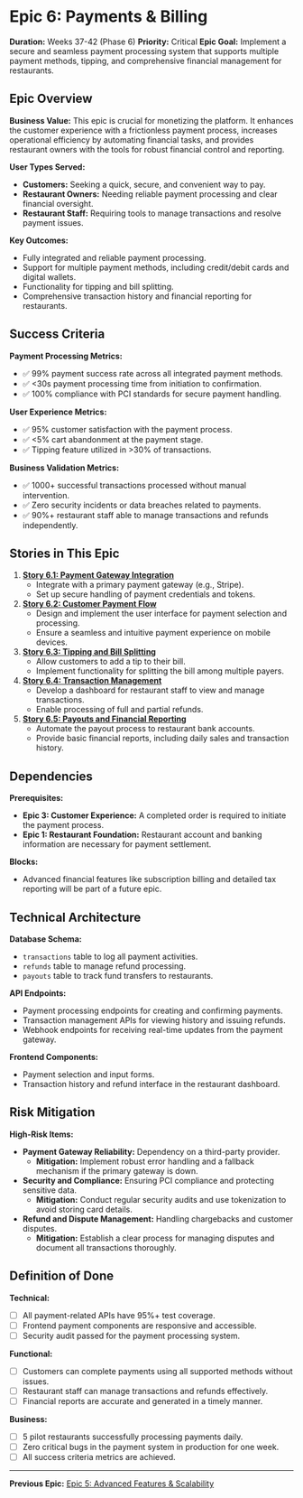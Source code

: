 # Epic 6: Payments & Billing

**Duration:** Weeks 37-42 (Phase 6)
**Priority:** Critical
**Epic Goal:** Implement a secure and seamless payment processing system that supports multiple payment methods, tipping, and comprehensive financial management for restaurants.

## Epic Overview

**Business Value:** This epic is crucial for monetizing the platform. It enhances the customer experience with a frictionless payment process, increases operational efficiency by automating financial tasks, and provides restaurant owners with the tools for robust financial control and reporting.

**User Types Served:**

- **Customers:** Seeking a quick, secure, and convenient way to pay.
- **Restaurant Owners:** Needing reliable payment processing and clear financial oversight.
- **Restaurant Staff:** Requiring tools to manage transactions and resolve payment issues.

**Key Outcomes:**

-   Fully integrated and reliable payment processing.
-   Support for multiple payment methods, including credit/debit cards and digital wallets.
-   Functionality for tipping and bill splitting.
-   Comprehensive transaction history and financial reporting for restaurants.

## Success Criteria

**Payment Processing Metrics:**

-   ✅ 99% payment success rate across all integrated payment methods.
-   ✅ <30s payment processing time from initiation to confirmation.
-   ✅ 100% compliance with PCI standards for secure payment handling.

**User Experience Metrics:**

-   ✅ 95% customer satisfaction with the payment process.
-   ✅ <5% cart abandonment at the payment stage.
-   ✅ Tipping feature utilized in >30% of transactions.

**Business Validation Metrics:**

-   ✅ 1000+ successful transactions processed without manual intervention.
-   ✅ Zero security incidents or data breaches related to payments.
-   ✅ 90%+ restaurant staff able to manage transactions and refunds independently.

## Stories in This Epic

1.  **[Story 6.1: Payment Gateway Integration](../stories/story-6.1-payment-gateway-integration.md)**
    -   Integrate with a primary payment gateway (e.g., Stripe).
    -   Set up secure handling of payment credentials and tokens.
2.  **[Story 6.2: Customer Payment Flow](../stories/story-6.2-customer-payment-flow.md)**
    -   Design and implement the user interface for payment selection and processing.
    -   Ensure a seamless and intuitive payment experience on mobile devices.
3.  **[Story 6.3: Tipping and Bill Splitting](../stories/story-6.3-tipping-bill-splitting.md)**
    -   Allow customers to add a tip to their bill.
    -   Implement functionality for splitting the bill among multiple payers.
4.  **[Story 6.4: Transaction Management](../stories/story-6.4-transaction-management.md)**
    -   Develop a dashboard for restaurant staff to view and manage transactions.
    -   Enable processing of full and partial refunds.
5.  **[Story 6.5: Payouts and Financial Reporting](../stories/story-6.5-payouts-financial-reporting.md)**
    -   Automate the payout process to restaurant bank accounts.
    -   Provide basic financial reports, including daily sales and transaction history.

## Dependencies

**Prerequisites:**

-   **Epic 3: Customer Experience:** A completed order is required to initiate the payment process.
-   **Epic 1: Restaurant Foundation:** Restaurant account and banking information are necessary for payment settlement.

**Blocks:**

-   Advanced financial features like subscription billing and detailed tax reporting will be part of a future epic.

## Technical Architecture

**Database Schema:**

-   `transactions` table to log all payment activities.
-   `refunds` table to manage refund processing.
-   `payouts` table to track fund transfers to restaurants.

**API Endpoints:**

-   Payment processing endpoints for creating and confirming payments.
-   Transaction management APIs for viewing history and issuing refunds.
-   Webhook endpoints for receiving real-time updates from the payment gateway.

**Frontend Components:**

-   Payment selection and input forms.
-   Transaction history and refund interface in the restaurant dashboard.

## Risk Mitigation

**High-Risk Items:**

-   **Payment Gateway Reliability:** Dependency on a third-party provider.
    -   **Mitigation:** Implement robust error handling and a fallback mechanism if the primary gateway is down.
-   **Security and Compliance:** Ensuring PCI compliance and protecting sensitive data.
    -   **Mitigation:** Conduct regular security audits and use tokenization to avoid storing card details.
-   **Refund and Dispute Management:** Handling chargebacks and customer disputes.
    -   **Mitigation:** Establish a clear process for managing disputes and document all transactions thoroughly.

## Definition of Done

**Technical:**

-   [ ] All payment-related APIs have 95%+ test coverage.
-   [ ] Frontend payment components are responsive and accessible.
-   [ ] Security audit passed for the payment processing system.

**Functional:**

-   [ ] Customers can complete payments using all supported methods without issues.
-   [ ] Restaurant staff can manage transactions and refunds effectively.
-   [ ] Financial reports are accurate and generated in a timely manner.

**Business:**

-   [ ] 5 pilot restaurants successfully processing payments daily.
-   [ ] Zero critical bugs in the payment system in production for one week.
-   [ ] All success criteria metrics are achieved.

---

**Previous Epic:** [Epic 5: Advanced Features & Scalability](./epic-5-advanced-features.md)

